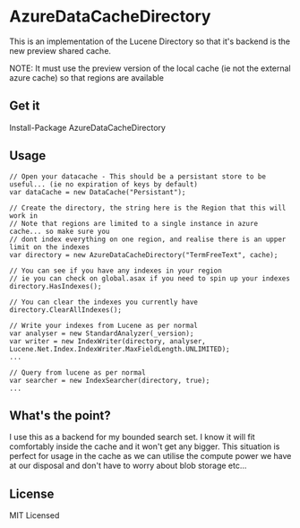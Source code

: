 # AzureDataCacheDirectory

This is an implementation of the Lucene Directory so that it's backend is the new preview shared cache.

NOTE: It must use the preview version of the local cache (ie not the external azure cache) so that regions are available

## Get it

Install-Package AzureDataCacheDirectory

## Usage

```
// Open your datacache - This should be a persistant store to be useful... (ie no expiration of keys by default)
var dataCache = new DataCache("Persistant");

// Create the directory, the string here is the Region that this will work in
// Note that regions are limited to a single instance in azure cache... so make sure you
// dont index everything on one region, and realise there is an upper limit on the indexes
var directory = new AzureDataCacheDirectory("TermFreeText", cache);
            
// You can see if you have any indexes in your region
// ie you can check on global.asax if you need to spin up your indexes
directory.HasIndexes();

// You can clear the indexes you currently have
directory.ClearAllIndexes();

// Write your indexes from Lucene as per normal
var analyser = new StandardAnalyzer(_version);
var writer = new IndexWriter(directory, analyser, Lucene.Net.Index.IndexWriter.MaxFieldLength.UNLIMITED);
...

// Query from lucene as per normal
var searcher = new IndexSearcher(directory, true);
...
```

## What's the point?
I use this as a backend for my bounded search set. I know it will fit comfortably inside the cache and 
it won't get any bigger. This situation is perfect for usage in the cache as we can utilise the compute power
we have at our disposal and don't have to worry about blob storage etc...

## License
MIT Licensed